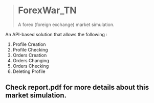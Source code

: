 > # ForexWar_TN
> 
> A forex (foreign exchange) market simulation.

An API-based solution that allows the following :
1. Profile Creation
2. Profile Checking
3. Orders Creation
4. Orders Changing
5. Orders Checking
6. Deleting Profile

## Check report.pdf for more details about  this market simulation.

